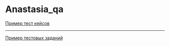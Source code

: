 # Anastasia_qa
[Пример тест кейсов](https://docs.google.com/spreadsheets/d/13Kt0sr9qkjDvQASNoOw837ObvBO8qMWh7FvYB_p2YL8/edit?usp=sharing)

---

[Пример тестовых заданий](https://docs.google.com/spreadsheets/d/14-jIn41qgCVgBbSpbfTwQyQiquAIbKrBSmkOofR1xlc/edit?usp=sharing)

